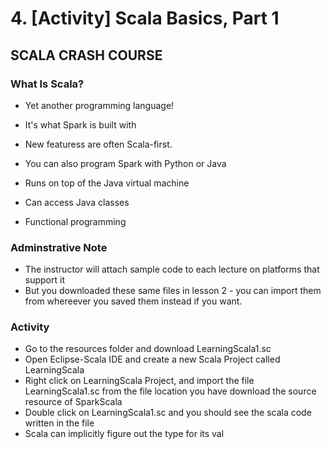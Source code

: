 # 4. [Activity] Scala Basics, Part 1

## SCALA CRASH COURSE

### What Is Scala?
* Yet another programming language!
 * It's what Spark is built with
 * New featuress are often Scala-first.
 * You can also program Spark with Python or Java


* Runs on top of the Java virtual machine
 * Can access Java classes


* Functional programming

### Adminstrative Note
* The instructor will attach sample code to each lecture on platforms that support it
* But you downloaded these same files in lesson 2 - you can import them from whereever you saved them instead if you want.

### Activity
* Go to the resources folder and download LearningScala1.sc
* Open Eclipse-Scala IDE and create a new Scala Project called LearningScala
* Right click on LearningScala Project, and import the file LearningScala1.sc from the file location you have download the source resource of SparkScala
* Double click on LearningScala1.sc and you should see the scala code written in the file
* Scala can implicitly figure out the type for its val